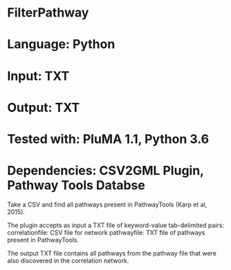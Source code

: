 # FilterPathway
# Language: Python
# Input: TXT
# Output: TXT
# Tested with: PluMA 1.1, Python 3.6
# Dependencies: CSV2GML Plugin, Pathway Tools Databse

Take a CSV and find all pathways present in PathwayTools (Karp et al, 2015).

The plugin accepts as input a TXT file of keyword-value tab-delimited pairs:
correlationfile: CSV file for network
pathwayfile: TXT file of pathways present in PathwayTools.

The output TXT file contains all pathways from the pathway file that were also discovered in the correlation network.
